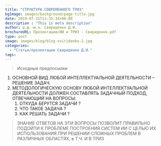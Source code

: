 ```yaml
---
title: "СТРУКТУРА СОВРЕМЕННОГО ТРИЗ"
bgImage: images/background/page-title.jpg
date: 2019-07-31T11:35:34+06:00
description : "This is meta description"
author: д.ф.-м.н. Свириденко Д.И.
brochureURL: Презентации/ИИ и ТРИЗ - Свириденко.pdf
type: post
image: images/blog/blog-sviridenko-2.jpg
categories: 
  - "Статьи/презентации Свириденко Д.И."
tags:
---
```


> Исходные предпосылки

1. ОСНОВНОЙ ВИД ЛЮБОЙ ИНТЕЛЛЕКТУАЛЬНОЙ ДЕЯТЕЛЬНОСТИ –  РЕШЕНИЕ ЗАДАЧ. 
2. МЕТОДОЛОГИЧЕСКУЮ ОСНОВУ ЛЮБОЙ ИНТЕЛЛЕКТУАЛЬНОЙ ДЕЯТЕЛЬНОСТИ ДОЛЖЕН СОСТАВЛЯТЬ ЗАДАЧНЫЙ ПОДХОД, ОТВЕЧАЮЩИЙ НА ВОПРОСЫ: 
    1. ОТКУДА БЕРУТСЯ ЗАДАЧИ ? 
    2. ЧТО ТАКОЕ ЗАДАЧА ? 
    3. КАК РЕШАТЬ ЗАДАЧИ ?

> ЗНАНИЕ ОТВЕТОВ НА ЭТИ ВОПРОСЫ ПОЗВОЛИТ ПРАВИЛЬНО ПОДОЙТИ К ПРОБЛЕМЕ ПОСТРОЕНИЯ СИСТЕМ ИИ С ЦЕЛЬЮ ИХ ИСПОЛЬЗОВАНИЯ ПРИ РЕШЕНИИ СЛОЖНЫХ ПРОБЛЕМ В РАЗЛИЧНЫХ ОБЛАСТЯХ, в Т.Ч. И В ТРИЗ 
